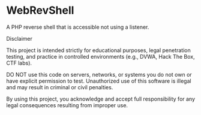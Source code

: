 # WebRevShell
A PHP reverse shell that is accessible not using a listener.

Disclaimer

This project is intended strictly for educational purposes, legal penetration testing, and practice in controlled environments (e.g., DVWA, Hack The Box, CTF labs).

DO NOT use this code on servers, networks, or systems you do not own or have explicit permission to test. Unauthorized use of this software is illegal and may result in criminal or civil penalties.

By using this project, you acknowledge and accept full responsibility for any legal consequences resulting from improper use.
